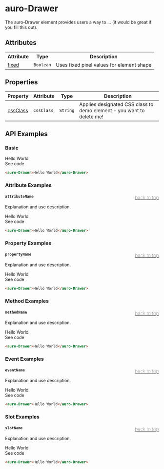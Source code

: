 <!-- AURO-GENERATED-CONTENT:START (FILE:src=./../api.md) -->
<!-- The below content is automatically added from ./../api.md -->

# auro-Drawer

The auro-Drawer element provides users a way to ... (it would be great if you fill this out).

## Attributes

| Attribute | Type      | Description                               |
|-----------|-----------|-------------------------------------------|
| [fixed](#fixed)   | `Boolean` | Uses fixed pixel values for element shape |

## Properties

| Property   | Attribute  | Type     | Description                                      |
|------------|------------|----------|--------------------------------------------------|
| [cssClass](#cssClass) | `cssClass` | `String` | Applies designated CSS class to demo element - you want to delete me! |
<!-- AURO-GENERATED-CONTENT:END -->

## API Examples

### Basic

<div class="exampleWrapper">
  <!-- AURO-GENERATED-CONTENT:START (FILE:src=./../../apiExamples/basic.html) -->
  <!-- The below content is automatically added from ./../../apiExamples/basic.html -->
  <auro-Drawer>Hello World</auro-Drawer>
  <!-- AURO-GENERATED-CONTENT:END -->
</div>
<auro-accordion lowProfile justifyRight>
  <span slot="trigger">See code</span>
<!-- AURO-GENERATED-CONTENT:START (CODE:src=./../../apiExamples/basic.html) -->
<!-- The below code snippet is automatically added from ./../../apiExamples/basic.html -->

```html
<auro-Drawer>Hello World</auro-Drawer>
```
<!-- AURO-GENERATED-CONTENT:END -->
</auro-accordion>

### Attribute Examples

#### <a name="attributeName"></a>`attributeName`<a href="#" style="float: right; font-size: 1rem; font-weight: 100;">back to top</a>
Explanation and use description.

<div class="exampleWrapper">
  <!-- AURO-GENERATED-CONTENT:START (FILE:src=./../../apiExamples/basic.html) -->
  <!-- The below content is automatically added from ./../../apiExamples/basic.html -->
  <auro-Drawer>Hello World</auro-Drawer>
  <!-- AURO-GENERATED-CONTENT:END -->
</div>
<auro-accordion lowProfile justifyRight>
  <span slot="trigger">See code</span>
<!-- AURO-GENERATED-CONTENT:START (CODE:src=./../../apiExamples/basic.html) -->
<!-- The below code snippet is automatically added from ./../../apiExamples/basic.html -->

```html
<auro-Drawer>Hello World</auro-Drawer>
```
<!-- AURO-GENERATED-CONTENT:END -->
</auro-accordion>

### Property Examples

#### <a name="propertyName"></a>`propertyName`<a href="#" style="float: right; font-size: 1rem; font-weight: 100;">back to top</a>
Explanation and use description.

<div class="exampleWrapper">
  <!-- AURO-GENERATED-CONTENT:START (FILE:src=./../../apiExamples/basic.html) -->
  <!-- The below content is automatically added from ./../../apiExamples/basic.html -->
  <auro-Drawer>Hello World</auro-Drawer>
  <!-- AURO-GENERATED-CONTENT:END -->
</div>
<auro-accordion lowProfile justifyRight>
  <span slot="trigger">See code</span>
<!-- AURO-GENERATED-CONTENT:START (CODE:src=./../../apiExamples/basic.html) -->
<!-- The below code snippet is automatically added from ./../../apiExamples/basic.html -->

```html
<auro-Drawer>Hello World</auro-Drawer>
```
<!-- AURO-GENERATED-CONTENT:END -->
</auro-accordion>

### Method Examples

#### <a name="methodName"></a>`methodName`<a href="#" style="float: right; font-size: 1rem; font-weight: 100;">back to top</a>
Explanation and use description.

<div class="exampleWrapper">
  <!-- AURO-GENERATED-CONTENT:START (FILE:src=./../../apiExamples/basic.html) -->
  <!-- The below content is automatically added from ./../../apiExamples/basic.html -->
  <auro-Drawer>Hello World</auro-Drawer>
  <!-- AURO-GENERATED-CONTENT:END -->
</div>
<auro-accordion lowProfile justifyRight>
  <span slot="trigger">See code</span>
<!-- AURO-GENERATED-CONTENT:START (CODE:src=./../../apiExamples/basic.html) -->
<!-- The below code snippet is automatically added from ./../../apiExamples/basic.html -->

```html
<auro-Drawer>Hello World</auro-Drawer>
```
<!-- AURO-GENERATED-CONTENT:END -->
</auro-accordion>

### Event Examples

#### <a name="eventName"></a>`eventName`<a href="#" style="float: right; font-size: 1rem; font-weight: 100;">back to top</a>
Explanation and use description.

<div class="exampleWrapper">
  <!-- AURO-GENERATED-CONTENT:START (FILE:src=./../../apiExamples/basic.html) -->
  <!-- The below content is automatically added from ./../../apiExamples/basic.html -->
  <auro-Drawer>Hello World</auro-Drawer>
  <!-- AURO-GENERATED-CONTENT:END -->
</div>
<auro-accordion lowProfile justifyRight>
  <span slot="trigger">See code</span>
<!-- AURO-GENERATED-CONTENT:START (CODE:src=./../../apiExamples/basic.html) -->
<!-- The below code snippet is automatically added from ./../../apiExamples/basic.html -->

```html
<auro-Drawer>Hello World</auro-Drawer>
```
<!-- AURO-GENERATED-CONTENT:END -->
</auro-accordion>

### Slot Examples

#### <a name="slotName"></a>`slotName`<a href="#" style="float: right; font-size: 1rem; font-weight: 100;">back to top</a>
Explanation and use description.

<div class="exampleWrapper">
  <!-- AURO-GENERATED-CONTENT:START (FILE:src=./../../apiExamples/basic.html) -->
  <!-- The below content is automatically added from ./../../apiExamples/basic.html -->
  <auro-Drawer>Hello World</auro-Drawer>
  <!-- AURO-GENERATED-CONTENT:END -->
</div>
<auro-accordion lowProfile justifyRight>
  <span slot="trigger">See code</span>
<!-- AURO-GENERATED-CONTENT:START (CODE:src=./../../apiExamples/basic.html) -->
<!-- The below code snippet is automatically added from ./../../apiExamples/basic.html -->

```html
<auro-Drawer>Hello World</auro-Drawer>
```
<!-- AURO-GENERATED-CONTENT:END -->
</auro-accordion>
